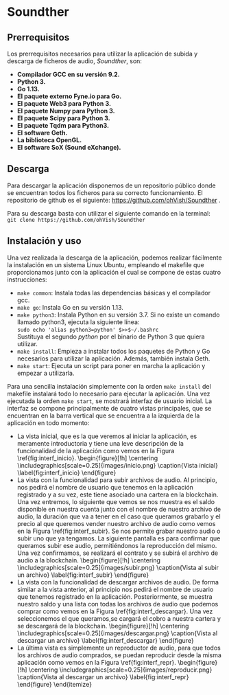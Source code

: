 # Soundther
## Prerrequisitos
Los prerrequisitos necesarios para utilizar la aplicación de subida y descarga de ficheros de audio, *Soundther*, son:
* **Compilador GCC en su versión 9.2.**
* **Python 3.**
* **Go 1.13.**
* **El paquete externo Fyne.io para Go.**
* **El paquete Web3 para Python 3.**
* **El paquete Numpy para Python 3.**
* **El paquete Scipy para Python 3.**
* **El paquete Tqdm para Python3.**
* **El software Geth.**
* **La biblioteca OpenGL.**
* **El software SoX (Sound eXchange).**

## Descarga
Para descargar la aplicación disponemos de un repositorio público donde se encuentran todos los ficheros para su correcto funcionamiento. El repositorio de github es el siguiente: https://github.com/ohVish/Soundther .

Para su descarga basta con utilizar el siguiente comando en la terminal:  
`git clone https://github.com/ohVish/Soundther`


## Instalación y uso
Una vez realizada la descarga de la aplicación, podemos realizar fácilmente la instalación en un sistema Linux Ubuntu, empleando el makefile que proporcionamos junto con la aplicación el cual se compone de estas cuatro instrucciones:  
* `make common`: Instala todas las dependencias básicas y el compilador gcc.
* `make go`: Instala Go en su versión 1.13.
* `make python3`: Instala Python en su versión 3.7. Si no existe un comando llamado python3, ejecuta la siguiente línea:   
   `sudo echo 'alias python3=python' $>>$~/.bashrc`  
   Sustituya el segundo *python* por el binario de Python 3 que quiera utilizar.
* `make install`: Empieza a instalar todos los paquetes de Python y Go necesarios para utilizar la aplicación. Además, también instala Geth.
* `make start`: Ejecuta un script para poner en marcha la aplicación y empezar a utilizarla.

Para una sencilla instalación simplemente con la orden `make install` del makefile instalará todo lo necesario para ejecutar la aplicación. Una vez ejecutada la orden `make start`, se mostrará interfaz de usuario inicial. La interfaz se compone principalmente de cuatro vistas principales, que se encuentran en la barra vertical que se encuentra a la izquierda de la aplicación en todo momento:
* La vista inicial, que es la que veremos al iniciar la aplicación, es meramente introductoria y tiene una leve descripción de la funcionalidad de la aplicación como vemos en la Figura \ref{fig:interf_inicio}.
    \begin{figure}[!h]
        \centering
        \includegraphics[scale=0.25]{images/inicio.png}
        \caption{Vista inicial}
        \label{fig:interf_inicio}
    \end{figure}
* La vista con la funcionalidad para subir archivos de audio. Al principio, nos pedirá el nombre de usuario que tenemos en la aplicación registrado y a su vez, este tiene asociado una cartera en la blockchain.
    Una vez entremos, lo siguiente que vemos se nos muestra es el saldo disponible en nuestra cuenta junto con el nombre de nuestro archivo de audio, la duración que va a tener en el caso que queramos grabarlo y el precio al que queremos vender nuestro archivo de audio como vemos en la Figura \ref{fig:interf_subir}. Se nos permite grabar nuestro audio o subir uno que ya tengamos. La siguiente pantalla es para confirmar que queramos subir ese audio, permitiéndonos la reproducción del mismo. Una vez confirmamos, se realizará el contrato y se subirá el archivo de audio a la blockchain.
     \begin{figure}[!h]
    \centering
    \includegraphics[scale=0.25]{images/subir.png}
    \caption{Vista al subir un archivo}
    \label{fig:interf_subir}
    \end{figure}
* La vista con la funcionalidad de descargar archivos de audio. De forma similar a la vista anterior, al principio nos pedirá el nombre de usuario que tenemos registrado en la aplicación. Posteriormente, se muestra nuestro saldo y una lista con todas los archivos de audio que podemos comprar como vemos en la Figura \ref{fig:interf_descargar}. Una vez seleccionemos el que queramos,se cargará el cobro a nuestra cartera y se descargará de la blockchain.
    \begin{figure}[!h]
    \centering
    \includegraphics[scale=0.25]{images/descargar.png}
    \caption{Vista al descargar un archivo}
    \label{fig:interf_descargar}
    \end{figure}
* La última vista es simplemente un reproductor de audio, para que todos los archivos de audio comprados, se puedan reproducir desde la misma aplicación como vemos en la Figura \ref{fig:interf_repr}.
    \begin{figure}[!h]
    \centering
    \includegraphics[scale=0.25]{images/reproducir.png}
    \caption{Vista al descargar un archivo}
    \label{fig:interf_repr}
    \end{figure}
\end{itemize}
